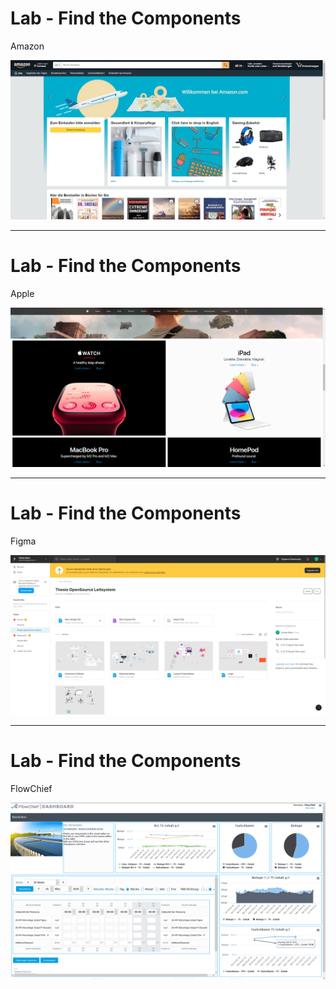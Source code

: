 # <twemoji-microscope/> Lab - Find the Components
Amazon

<img src="/excercise/amazon-webpage.png" class="h-75% shadow-md b-1">

---

# <twemoji-microscope/> Lab - Find the Components
Apple

<img src="/excercise/apple-webpage.png" class="h-75% shadow-md b-1">

---

# <twemoji-microscope/> Lab - Find the Components
Figma

<img src="/excercise/figma-webpage.png" class="h-75% shadow-md b-1">

---

# <twemoji-microscope/> Lab - Find the Components
FlowChief

<img src="/excercise/flowchief-webpage.png" class="h-75% shadow-md b-1">


